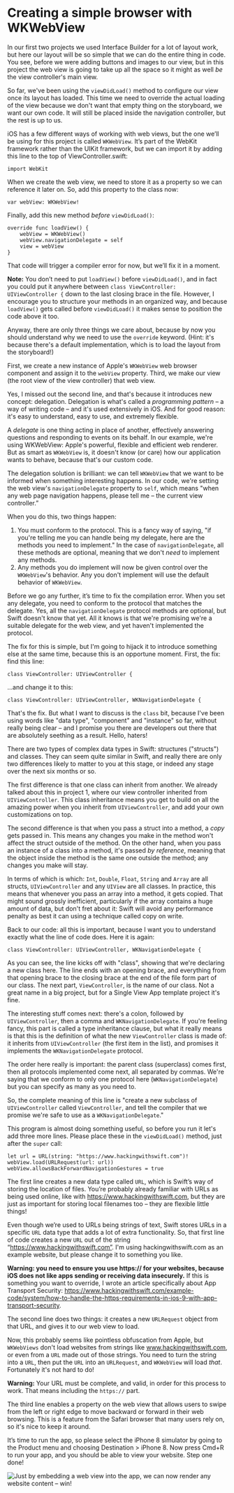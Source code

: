 # Creating a simple browser with WKWebView

In our first two projects we used Interface Builder for a lot of layout work, but here our layout will be so simple that we can do the entire thing in code. You see, before we were adding buttons and images to our view, but in this project the web view is going to take up all the space so it might as well *be* the view controller's main view.

So far, we've been using the `viewDidLoad()` method to configure our view once its layout has loaded. This time we need to override the actual loading of the view because we don't want that empty thing on the storyboard, we want our own code. It will still be placed inside the navigation controller, but the rest is up to us.

iOS has a few different ways of working with web views, but the one we’ll be using for this project is called `WKWebView`. It’s part of the WebKit framework rather than the UIKit framework, but we can import it by adding this line to the top of ViewController.swift:

    import WebKit

When we create the web view, we need to store it as a property so we can reference it later on. So, add this property to the class now:

    var webView: WKWebView!

Finally, add this new method *before* `viewDidLoad()`:

    override func loadView() {
        webView = WKWebView()
        webView.navigationDelegate = self
        view = webView
    }

That code will trigger a compiler error for now, but we’ll fix it in a moment.

**Note:** You don’t need to put `loadView()` before `viewDidLoad()`, and in fact you could put it anywhere between `class ViewController: UIViewController {` down to the last closing brace in the file. However, I encourage you to structure your methods in an organized way, and because `loadView()` gets called before `viewDidLoad()` it makes sense to position the code above it too.

Anyway, there are only three things we care about, because by now you should understand why we need to use the `override` keyword. (Hint: it's because there's a default implementation, which is to load the layout from the storyboard!)

First, we create a new instance of Apple's `WKWebView` web browser component and assign it to the `webView` property. Third, we make our view (the root view of the view controller) that web view.

Yes, I missed out the second line, and that's because it introduces new concept: delegation. Delegation is what's called a *programming pattern* – a way of writing code – and it's used extensively in iOS. And for good reason: it's easy to understand, easy to use, and extremely flexible.

A *delegate* is one thing acting in place of another, effectively answering questions and responding to events on its behalf. In our example, we're using WKWebView: Apple's powerful, flexible and efficient web renderer. But as smart as `WKWebView` is, it doesn't know (or care) how our application wants to behave, because that's our custom code.

The delegation solution is brilliant: we can tell `WKWebView` that we want to be informed when something interesting happens. In our code, we're setting the web view's `navigationDelegate` property to `self`, which means "when any web page navigation happens, please tell me – the current view controller.”

When you do this, two things happen:

1. You must conform to the protocol. This is a fancy way of saying, "if you're telling me you can handle being my delegate, here are the methods you need to implement." In the case of `navigationDelegate`, all these methods are optional, meaning that we don't *need* to implement any methods.
2. Any methods you do implement will now be given control over the `WKWebView`'s behavior. Any you don't implement will use the default behavior of `WKWebView`.

Before we go any further, it’s time to fix the compilation error. When you set any delegate, you need to conform to the protocol that matches the delegate. Yes, all the `navigationDelegate` protocol methods are optional, but Swift doesn't know that yet. All it knows is that we're promising we're a suitable delegate for the web view, and yet haven't implemented the protocol.

The fix for this is simple, but I'm going to hijack it to introduce something else at the same time, because this is an opportune moment. First, the fix: find this line:

    class ViewController: UIViewController {

…and change it to this:

    class ViewController: UIViewController, WKNavigationDelegate {

That's the fix. But what I want to discuss is the `class` bit, because I've been using words like "data type", "component" and "instance" so far, without really being clear – and I promise you there are developers out there that are absolutely seething as a result. Hello, haters!

There are two types of complex data types in Swift: structures ("structs") and classes. They can seem quite similar in Swift, and really there are only two differences likely to matter to you at this stage, or indeed any stage over the next six months or so.

The first difference is that one class can inherit from another. We already talked about this in project 1, where our view controller inherited from `UIViewController`. This class inheritance means you get to build on all the amazing power when you inherit from `UIViewController`, and add your own customizations on top.

The second difference is that when you pass a struct into a method, a *copy* gets passed in. This means any changes you make in the method won't affect the struct outside of the method. On the other hand, when you pass an instance of a class into a method, it's passed *by reference*, meaning that the object inside the method is the same one outside the method; any changes you make will stay.

In terms of which is which: `Int`, `Double`, `Float`, `String` and `Array` are all structs, `UIViewController` and any `UIView` are all classes. In practice, this means that whenever you pass an array into a method, it gets copied. That might sound grossly inefficient, particularly if the array contains a huge amount of data, but don't fret about it: Swift will avoid any performance penalty as best it can using a technique called copy on write.

Back to our code: all this is important, because I want you to understand exactly what the line of code does. Here it is again:

    class ViewController: UIViewController, WKNavigationDelegate {

As you can see, the line kicks off with "class", showing that we're declaring a new class here. The line ends with an opening brace, and everything from that opening brace to the closing brace at the end of the file form part of our class. The next part, `ViewController`, is the name of our class. Not a great name in a big project, but for a Single View App template project it's fine.

The interesting stuff comes next: there's a colon, followed by `UIViewController`, then a comma and `WKNavigationDelegate`. If you're feeling fancy, this part is called a type inheritance clause, but what it really means is that this is the definition of what the new `ViewController` class is made of: it inherits from `UIViewController` (the first item in the list), and promises it implements the `WKNavigationDelegate` protocol.

The order here really is important: the parent class (superclass) comes first, then all protocols implemented come next, all separated by commas. We're saying that we conform to only one protocol here (`WKNavigationDelegate`) but you can specify as many as you need to.

So, the complete meaning of this line is "create a new subclass of `UIViewController` called `ViewController`, and tell the compiler that we promise we're safe to use as a `WKNavigationDelegate`."

This program is almost doing something useful, so before you run it let's add three more lines. Please place these in the `viewDidLoad()` method, just after the `super` call:

    let url = URL(string: "https://www.hackingwithswift.com")!
    webView.load(URLRequest(url: url))
    webView.allowsBackForwardNavigationGestures = true

The first line creates a new data type called `URL`, which is Swift’s way of storing the location of files. You’re probably already familiar with URLs as being used online, like with <https://www.hackingwithswift.com>, but they are just as important for storing local filenames too – they are flexible little things!

Even though we’re used to URLs being strings of text, Swift stores URLs in a specific `URL` data type that adds a lot of extra functionality. So, that first line of code creates a new `URL` out of the string “https://www.hackingwithswift.com”. I'm using hackingwithswift.com as an example website, but please change it to something you like.

**Warning: you need to ensure you use https:// for your websites, because iOS does not like apps sending or receiving data insecurely.** If this is something you want to override, I wrote an article specifically about App Transport Security: <https://www.hackingwithswift.com/example-code/system/how-to-handle-the-https-requirements-in-ios-9-with-app-transport-security>.

The second line does two things: it creates a new `URLRequest` object from that URL, and gives it to our web view to load.

Now, this probably seems like pointless obfuscation from Apple, but `WKWebViews` don't load websites from strings like www.hackingwithswift.com, or even from a `URL` made out of those strings. You need to turn the string into a `URL`, then put the `URL` into an `URLRequest`, and `WKWebView` will load *that*. Fortunately it's not hard to do!

**Warning:** Your URL must be complete, and valid, in order for this process to work. That means including the `https://` part.

The third line enables a property on the web view that allows users to swipe from the left or right edge to move backward or forward in their web browsing. This is a feature from the Safari browser that many users rely on, so it's nice to keep it around.

It’s time to run the app, so please select the iPhone 8 simulator by going to the Product menu and choosing Destination > iPhone 8. Now press Cmd+R to run your app, and you should be able to view your website. Step one done!

![Just by embedding a web view into the app, we can now render any website content – win!](4-1.png)
